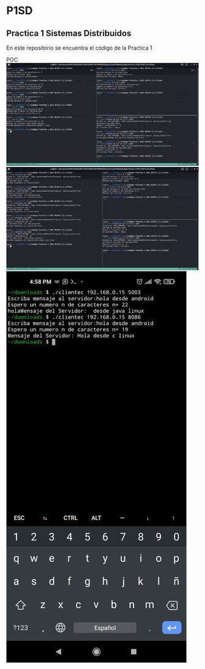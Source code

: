 # P1SD
## Practica 1 Sistemas Distribuidos
En este repositorio se encuentra el código de la Practica 1

POC
![poc](./serverc.png)
![poc](./serverjava.png)
![poc](./androidcli.jpeg)
